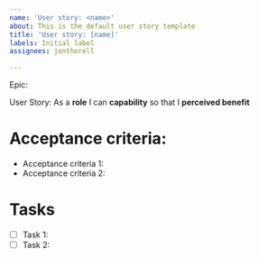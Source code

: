 ```yaml
---
name: 'User story: <name>'
about: This is the default user story template
title: 'User story: [name]'
labels: Initial label
assignees: jonthorell

---
```


Epic: 

User Story: As a **role** I can **capability** so that I **perceived benefit**

# Acceptance criteria:

- Acceptance criteria 1:
- Acceptance criteria 2:

# Tasks

- [ ] Task 1:
- [ ] Task 2:
